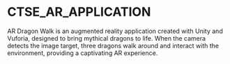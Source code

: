 # CTSE_AR_APPLICATION
AR Dragon Walk is an augmented reality application created with Unity and Vuforia, designed to bring mythical dragons to life. When the camera detects the image target, three dragons walk around and interact with the environment, providing a captivating AR experience.
